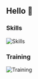## Hello 👋

### Skills

![Skills](https://skillicons.dev/icons?i=html,css,scss,js,typescript,figma)

### Training

![Training](https://skillicons.dev/icons?i=astro,react,next,php,docker,Podman)
